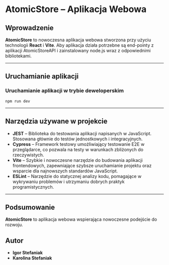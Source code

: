 # AtomicStore – Aplikacja Webowa

## Wprowadzenie
**AtomicStore** to nowoczesna aplikacja webowa stworzona przy użyciu technologii **React** i **Vite**. 
Aby aplikacja działa potrzebne są end-pointy z aplikacji AtomicStoreAPI i zainstalowany node.js wraz z
odpowiednimi bibliotekami.

---

## Uruchamianie aplikacji

### Uruchamianie aplikacji w trybie deweloperskim
    npm run dev

---

## Narzędzia używane w projekcie

- **JEST** – Biblioteka do testowania aplikacji napisanych w JavaScript. Stosowana głównie do testów jednostkowych i integracyjnych.
- **Cypress** – Framework testowy umożliwiający testowanie E2E w przeglądarce, co pozwala na testy w warunkach zbliżonych do rzeczywistych.
- **Vite** – Szybkie i nowoczesne narzędzie do budowania aplikacji frontendowych, zapewniające szybsze uruchamianie projektu oraz wsparcie dla najnowszych standardów JavaScript.
- **ESLint** – Narzędzie do statycznej analizy kodu, pomagające w wykrywaniu problemów i utrzymaniu dobrych praktyk programistycznych.

---

## Podsumowanie
**AtomicStore** to aplikacja webowa wspierająca nowoczesne podejście do rozwoju.

## Autor
- **Igor Stefaniak**
- **Karolina Stefaniak**